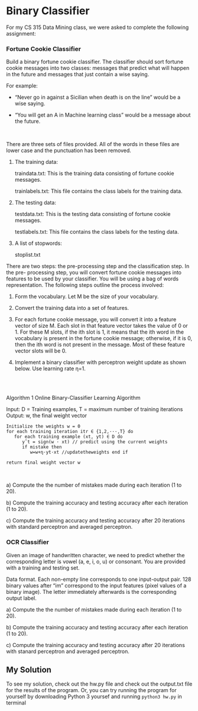 # Binary Classifier

For my CS 315 Data Mining class, we were asked to complete the following assignment:

### Fortune Cookie Classifier

Build a binary fortune cookie classifier. The classifier should sort fortune cookie messages into two classes: messages that predict what will happen in the future and messages that just contain a wise saying. 

For example:

* “Never go in against a Sicilian when death is on the line” would be a wise saying.

* “You will get an A in Machine learning class” would be a message about the future.

<br>

There are three sets of files provided. All of the words in these files are lower case and the punctuation has been removed.

1. The training data:

   traindata.txt: This is the training data consisting of fortune cookie messages.
   
   trainlabels.txt: This file contains the class labels for the training data.

2. The testing data:

   testdata.txt: This is the testing data consisting of fortune cookie messages.
   
   testlabels.txt: This file contains the class labels for the testing data.

3. A list of stopwords: 

   stoplist.txt

There are two steps: the pre-processing step and the classification step. In the pre- processing step, you will convert fortune cookie messages into features to be used by your classifier. You will be using a bag of words representation. The following steps outline the process involved:

1. Form the vocabulary. Let M be the size of your vocabulary.

2. Convert the training data into a set of features. 

3. For each fortune cookie message, you will convert it into a feature vector of size M. Each slot in that feature vector takes the value of 0 or 1. For these M slots, if the ith slot is 1, it means that the ith word in the vocabulary is present in the fortune cookie message; otherwise, if it is 0, then the ith word is not present in the message. Most of these feature vector slots will be 0. 

4. Implement a binary classifier with perceptron weight update as shown below. Use learning rate η=1.

<br> 
<br>

Algorithm 1 Online Binary-Classifier Learning Algorithm

Input: D = Training examples, T = maximum number of training iterations Output: w, the final weight vector

```
Initialize the weights w = 0
for each training iteration itr ∈ {1,2,···,T} do
   for each training example (xt, yt) ∈ D do
      yˆt = sign(w · xt) // predict using the current weights
      if mistake then
         w=w+η·yt·xt //updatetheweights end if
         
return final weight vector w
```

<br>

a) Compute the the number of mistakes made during each iteration (1 to 20).

b) Compute the training accuracy and testing accuracy after each iteration (1 to 20).

c) Compute the training accuracy and testing accuracy after 20 iterations with standard perceptron and averaged perceptron.

### OCR Classifier

Given an image of handwritten character, we need to predict whether the corresponding letter is vowel (a, e, i, o, u) or consonant. You are provided with a training and testing set.

Data format. Each non-empty line corresponds to one input-output pair. 128 binary values after “im” correspond to the input features (pixel values of a binary image). The letter immediately afterwards is the corresponding output label.

a) Compute the the number of mistakes made during each iteration (1 to 20).

b) Compute the training accuracy and testing accuracy after each iteration (1 to 20).

c) Compute the training accuracy and testing accuracy after 20 iterations with stanard perceptron and averaged perceptron.


## My Solution

To see my solution, check out the hw.py file and check out the output.txt file for the results of the program. Or, you can try running the program for yourself by downloading Python 3 yoursef and running `python3 hw.py` in terminal
